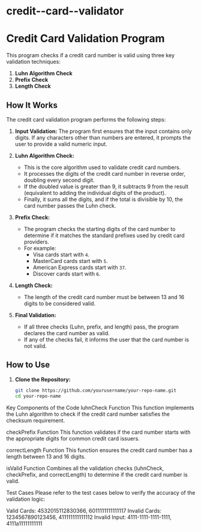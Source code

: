 # credit--card--validator
# Credit Card Validation Program

This program checks if a credit card number is valid using three key validation techniques:
1. **Luhn Algorithm Check**
2. **Prefix Check**
3. **Length Check**

## How It Works

The credit card validation program performs the following steps:

1. **Input Validation:** 
   The program first ensures that the input contains only digits. If any characters other than numbers are entered, it prompts the user to provide a valid numeric input.

2. **Luhn Algorithm Check:**
   - This is the core algorithm used to validate credit card numbers.
   - It processes the digits of the credit card number in reverse order, doubling every second digit.
   - If the doubled value is greater than 9, it subtracts 9 from the result (equivalent to adding the individual digits of the product).
   - Finally, it sums all the digits, and if the total is divisible by 10, the card number passes the Luhn check.

3. **Prefix Check:**
   - The program checks the starting digits of the card number to determine if it matches the standard prefixes used by credit card providers.
   - For example:
     - Visa cards start with `4`.
     - MasterCard cards start with `5`.
     - American Express cards start with `37`.
     - Discover cards start with `6`.

4. **Length Check:**
   - The length of the credit card number must be between 13 and 16 digits to be considered valid.

5. **Final Validation:**
   - If all three checks (Luhn, prefix, and length) pass, the program declares the card number as valid.
   - If any of the checks fail, it informs the user that the card number is not valid.

## How to Use

1. **Clone the Repository:**
   ```bash
   git clone https://github.com/yourusername/your-repo-name.git
   cd your-repo-name
Key Components of the Code
luhnCheck Function
This function implements the Luhn algorithm to check if the credit card number satisfies the checksum requirement.

checkPrefix Function
This function validates if the card number starts with the appropriate digits for common credit card issuers.

correctLength Function
This function ensures the credit card number has a length between 13 and 16 digits.

isValid Function
Combines all the validation checks (luhnCheck, checkPrefix, and correctLength) to determine if the credit card number is valid.

Test Cases
Please refer to the test cases below to verify the accuracy of the validation logic:

Valid Cards: 4532015112830366, 6011111111111117
Invalid Cards: 1234567890123456, 411111111111112
Invalid Input: 4111-1111-1111-1111, 4111a11111111111
